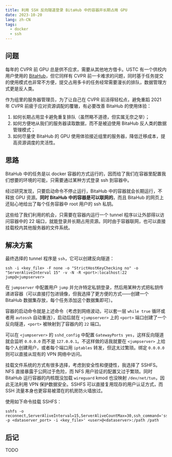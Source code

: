 ```yaml
---
title: 利用 SSH 反向隧道登录 BitaHub 中的容器并长期占用 GPU
date: 2023-10-20
lang: zh-CN
tags:
  - docker
  - ssh
---
```


## 问题

每年的 CVPR 前 GPU 总是供不应求，需要从其他地方借卡。USTC 有一个供校内用户使用的 [BitaHub](https://bitahub.ustc.edu.cn/)，但它同样有 CVPR 前一卡难求的问题，同时基于任务提交的使用模式也非常不方便，提交占用多卡的任务经常需要漫长的排队，数据管理方式更是反人类。

作为组里的服务器管理员，为了让自己在 CVPR 前活得轻松点，避免重蹈 2021 年 CVPR 前疲于应对资源调配的覆辙，有必要改善 BitaHub 的使用体验：

1. 如何长期占用显卡避免重复排队（虽然略不道德，但实属无奈之举）；
2. 如何方便地从我们的服务器读取数据，而不是被迫使用 BitaHub 反人类的数据管理模式；
3. 如何尽量使 BitaHub 的 GPU 使用体验接近组里的服务器，降低迁移成本，提高资源调度的灵活性。

## 思路

BitaHub 中的任务是以 docker 容器的方式运行的，因而给了我们在容器里配置我们想要的环境的可能，只需要通过某种方式登录 ssh 到容器中。

经过研究发现，只要启动命令不停止运行，BitaHub 中的容器就会长期运行，不释放 GPU 资源。**同时 BitaHub 中的容器是可以联网的**，而且 BitaHub 的网页上还贴心地给出了每个任务容器中 root 用户的 ssh 私钥。

这些给了我们利用的机会，只需要在容器内运行一个 tunnel 程序以让外部得以访问容器中的 22 端口，就能登录并长期占用资源。同时由于容器联网，也可以直接挂载校内其他服务器的文件系统。

## 解决方案

最终选择的 tunnel 程序是 `ssh`，它可以创建反向隧道：

```shell
ssh -i <key_file> -F none -o "StrictHostKeyChecking no" -o "ServerAliveInterval 15" -v -N -R <port>:localhost:22 jump@<jumpserver>
```

在 `jumpserver` 中配置用户 `jump` 并允许特定私钥登录，然后用某种方式把私钥传递进容器（可以直接打包进镜像，但我选择了更方便的方式——创建一个 BitaHub 数据集存放，每个任务添加这个数据集即可）。

容器的启动命令就是上述命令（考虑到网络波动，可以套一层 `while true` 循环或者用 `autossh` 自动重连），启动后就在 `<jumpserver>` 上的 `<port>` 端口创建了一个反向隧道，`<port>` 被映射到了容器内的 `22` 端口。

可以在 `<jumpserver>` 的 `sshd_config` 中配置 `GatewayPorts yes`，这样反向隧道就会监听 `0.0.0.0` 而不是 `127.0.0.1`。不这样做的话我就要在 `<jumpserver>` 上给每个人创建用户，或者每个端口用 `iptables` 转发，但这太过繁琐。绑定 `0.0.0.0` 则可以直接从现有的 VPN 网络中访问。

挂载文件系统的方式有很多选择，考虑到安全性和便捷性，我选择了 SSHFS。NFS 直接暴露于公网过于危险，而 NFS 用户验证的配置又过于繁琐。同时 BitaHub 运行容器的内核既没加载 `wireguard` kmod 也没映射 `/dev/net/tun`，因此无法利用 VPN 保护数据安全。SSHFS 可以直接复用现存的用户认证方式，而 SSH 流量本身也更容易被潜在的机房防火墙放过。

使用如下命令挂载 SSHFS：

```shell
sshfs -o reconnect,ServerAliveInterval=15,ServerAliveCountMax=30,ssh_command='ssh -p <dataserver_port> -i <key_file>' <user>@<dataserver>:/path /path
```

## 后记

TODO
